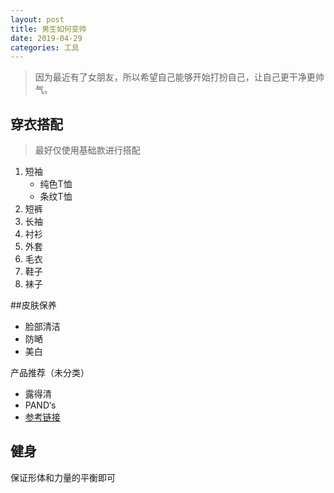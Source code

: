 ```yaml
---
layout: post
title: 男生如何变帅
date: 2019-04-29
categories: 工具
---
```


> 因为最近有了女朋友，所以希望自己能够开始打扮自己，让自己更干净更帅气。

## 穿衣搭配

> 最好仅使用基础款进行搭配

1. 短袖
   * 纯色T恤
   * 条纹T恤
2. 短裤
3. 长袖
4. 衬衫
5. 外套
6. 毛衣
7. 鞋子
8. 袜子

##皮肤保养

* 脸部清洁
* 防嗮
* 美白

产品推荐（未分类）

* 露得清
* PAND‘s
* [参考链接](<https://www.zhihu.com/question/22728204/answer/634078656>)



## 健身

保证形体和力量的平衡即可